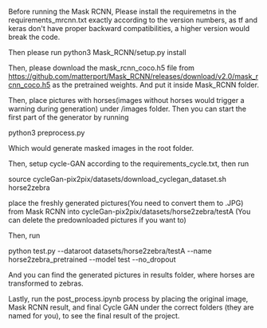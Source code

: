 Before running the Mask RCNN,
Please install the requiremetns in the requirements_mrcnn.txt exactly according to the version numbers, as tf and keras don't have proper backward compatibilities, a higher version would break the code.

Then please run 
python3 Mask_RCNN/setup.py install

Then, please download the mask_rcnn_coco.h5 file from https://github.com/matterport/Mask_RCNN/releases/download/v2.0/mask_rcnn_coco.h5 as the pretrained weights. And put it inside Mask_RCNN folder.

Then, place pictures with horses(images without horses would trigger a warning during generation) under /images folder.
Then you can start the first part of the generator by running

python3 preprocess.py

Which would generate masked images in the root folder.

Then, setup cycle-GAN according to the requirements_cycle.txt,
then run 

source cycleGan-pix2pix/datasets/download_cyclegan_dataset.sh horse2zebra

place the freshly generated pictures(You need to convert them to .JPG) from Mask RCNN into cycleGan-pix2pix/datasets/horse2zebra/testA (You can delete the predownloaded pictures if you want to)

Then, run 

python test.py --dataroot datasets/horse2zebra/testA --name horse2zebra_pretrained --model test --no_dropout

And you can find the generated pictures in results folder, where horses are transformed to zebras.

Lastly, run the post_process.ipynb process by placing the original image, Mask RCNN result, and final Cycle GAN under the correct folders (they are named for you), to see the final result of the project.
